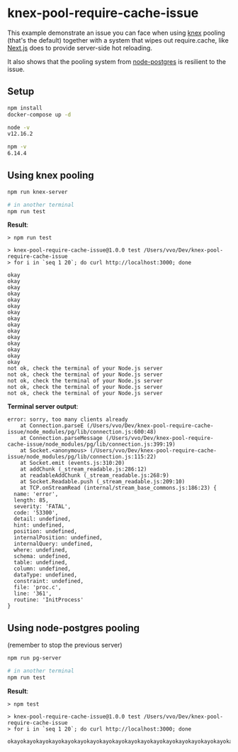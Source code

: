 # knex-pool-require-cache-issue

This example demonstrate an issue you can face when using [knex](https://knexjs.org/) pooling (that's the default) together with a system that wipes out require.cache, like [Next.js](https://nextjs.org/) does to provide server-side hot reloading.

It also shows that the pooling system from [node-postgres](https://github.com/brianc/node-postgres/) is resilient to the issue.

## Setup

```bash
npm install
docker-compose up -d

node -v
v12.16.2

npm -v
6.14.4
```

## Using knex pooling

```bash
npm run knex-server

# in another terminal
npm run test
```

**Result**:

```text
> npm run test

> knex-pool-require-cache-issue@1.0.0 test /Users/vvo/Dev/knex-pool-require-cache-issue
> for i in `seq 1 20`; do curl http://localhost:3000; done

okay
okay
okay
okay
okay
okay
okay
okay
okay
okay
okay
okay
okay
okay
okay
not ok, check the terminal of your Node.js server
not ok, check the terminal of your Node.js server
not ok, check the terminal of your Node.js server
not ok, check the terminal of your Node.js server
not ok, check the terminal of your Node.js server
```

**Terminal server output**:

```text
error: sorry, too many clients already
    at Connection.parseE (/Users/vvo/Dev/knex-pool-require-cache-issue/node_modules/pg/lib/connection.js:600:48)
    at Connection.parseMessage (/Users/vvo/Dev/knex-pool-require-cache-issue/node_modules/pg/lib/connection.js:399:19)
    at Socket.<anonymous> (/Users/vvo/Dev/knex-pool-require-cache-issue/node_modules/pg/lib/connection.js:115:22)
    at Socket.emit (events.js:310:20)
    at addChunk (_stream_readable.js:286:12)
    at readableAddChunk (_stream_readable.js:268:9)
    at Socket.Readable.push (_stream_readable.js:209:10)
    at TCP.onStreamRead (internal/stream_base_commons.js:186:23) {
  name: 'error',
  length: 85,
  severity: 'FATAL',
  code: '53300',
  detail: undefined,
  hint: undefined,
  position: undefined,
  internalPosition: undefined,
  internalQuery: undefined,
  where: undefined,
  schema: undefined,
  table: undefined,
  column: undefined,
  dataType: undefined,
  constraint: undefined,
  file: 'proc.c',
  line: '361',
  routine: 'InitProcess'
}
```

## Using node-postgres pooling

(remember to stop the previous server)

```bash
npm run pg-server

# in another terminal
npm run test
```

**Result**:

```text
> npm test

> knex-pool-require-cache-issue@1.0.0 test /Users/vvo/Dev/knex-pool-require-cache-issue
> for i in `seq 1 20`; do curl http://localhost:3000; done

okayokayokayokayokayokayokayokayokayokayokayokayokayokayokayokayokayokayokayokay
```
